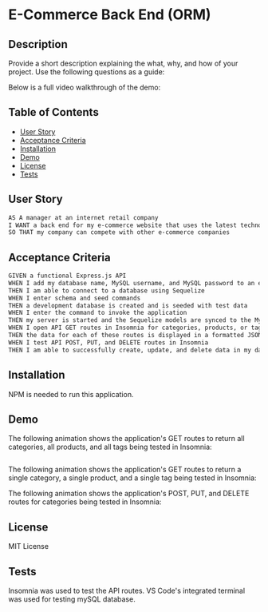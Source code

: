 # E-Commerce Back End (ORM)

## Description

Provide a short description explaining the what, why, and how of your project. Use the following questions as a guide:

Below is a full video walkthrough of the demo:
![]()

## Table of Contents

- [User Story](#user-story)
- [Acceptance Criteria](#acceptance-criteria)
- [Installation](#installation)
- [Demo](#demo)
- [License](#license)
- [Tests](#tests)


## User Story
```md
AS A manager at an internet retail company
I WANT a back end for my e-commerce website that uses the latest technologies
SO THAT my company can compete with other e-commerce companies
```

## Acceptance Criteria
```md
GIVEN a functional Express.js API
WHEN I add my database name, MySQL username, and MySQL password to an environment variable file
THEN I am able to connect to a database using Sequelize
WHEN I enter schema and seed commands
THEN a development database is created and is seeded with test data
WHEN I enter the command to invoke the application
THEN my server is started and the Sequelize models are synced to the MySQL database
WHEN I open API GET routes in Insomnia for categories, products, or tags
THEN the data for each of these routes is displayed in a formatted JSON
WHEN I test API POST, PUT, and DELETE routes in Insomnia
THEN I am able to successfully create, update, and delete data in my database
```

## Installation

NPM is needed to run this application.

## Demo

The following animation shows the application's GET routes to return all categories, all products, and all tags being tested in Insomnia:

![]()

The following animation shows the application's GET routes to return a single category, a single product, and a single tag being tested in Insomnia:

The following animation shows the application's POST, PUT, and DELETE routes for categories being tested in Insomnia:


## License

MIT License

## Tests

Insomnia was used to test the API routes.
VS Code's integrated terminal was used for testing mySQL database.